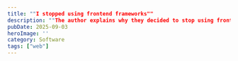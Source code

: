 ```yaml
---
title: ""I stopped using frontend frameworks""
description: ""The author explains why they decided to stop using frontend frameworks, highlighting the common complexities of state management in typical web development. They advocate for a backend-centric approach using tools like HTMX, which they believe simplifies development by shifting UI updates to the server. While favoring this method for web applications, the author expresses appreciation for Flutter and its GetX state management for mobile development.""
pubDate: 2025-09-03
heroImage: ''
category: Software
tags: ["web"]
---
```


